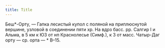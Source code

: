 ```yaml
---
title: Title
---
```


Беш*-Орту, — Гапка лесистый купол с поляной на приплюснутой вершине, узловой в
соединении пяти хр. На вдрз басс. рр. Салгир I и Альма, в 5 км к ЮЗ от нп
Краснолесье (Симф.), к З от масс. Чатыр-Даг орту — ср. орта — * В–15.
